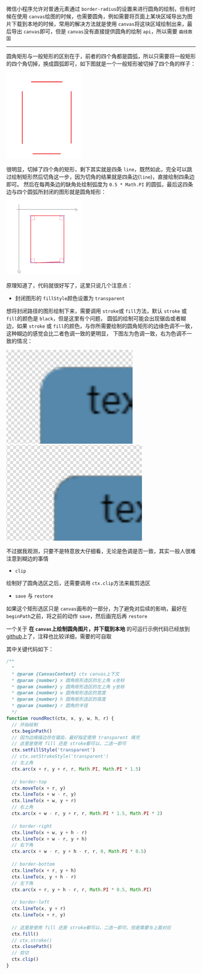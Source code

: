 微信小程序允许对普通元素通过 `border-radius`的设置来进行圆角的绘制，但有时候在使用 `canvas`绘图的时候，也需要圆角，例如需要将页面上某块区域导出为图片下载到本地的时候，常用的解决方法就是使用 `canvas`将这块区域绘制出来，最后导出 `canvas`即可，但是 `canvas`没有直接提供圆角的绘制 `api`，所以需要 `曲线救国`

---

圆角矩形与一般矩形的区别在于，前者的四个角都是圆弧，所以只需要将一般矩形的四个角切掉，换成圆弧即可，如下图就是一个一般矩形被切掉了四个角的样子：

![img](img/2.png)

很明显，切掉了四个角的矩形，剩下其实就是四条 `line`，既然如此，完全可以跳过绘制矩形然后切角这一步，因为切角的结果就是四条边(`line`)，直接绘制四条边即可。
然后在每两条边的缺角处绘制弧度为 `0.5 * Math.PI` 的圆弧，最后这四条边与四个圆弧所封闭的图形就是圆角矩形：

![img](img/1.png)

原理知道了，代码就很好写了，这里只说几个注意点：

- 封闭图形的 `fillStyle`颜色设置为 `transparent`

想将封闭路径的图形绘制下来，需要调用 `stroke`或 `fill`方法，默认 `stroke` 或 `fill`的颜色是 `black`，但是这里有个问题，
圆弧的绘制可能会出现锯齿或者糊边，如果 `stroke` 或 `fill`的颜色，与你所需要绘制的圆角矩形的边缘色调不一致，这种糊边的感觉会比二者色调一致的更明显，
下图左为色调一致，右为色调不一致的情况：

![img](img/3.png) ![img](img/4.png)

不过据我观测，只要不是特意放大仔细看，无论是色调是否一致，其实一般人很难注意到糊边的事情

- `clip`

绘制好了圆角选区之后，还需要调用 `ctx.clip`方法来裁剪选区

- `save` 与 `restore`

如果这个矩形选区只是 `canvas`画布的一部分，为了避免对后续的影响，最好在 `beginPath`之前，将之前的动作 `save`，然后画完后再 `restore`

一个关于 **在 `canvas`上绘制圆角图片，并下载到本地** 的可运行示例代码已经放到 [github](https://github.com/accforgit/blog-data/tree/master/%E5%B0%8F%E7%A8%8B%E5%BA%8Fcanvas%E7%BB%98%E5%88%B6%E5%9C%86%E8%A7%92%E7%9F%A9%E5%BD%A2/project)上了，注释也比较详细，需要的可自取

其中关键代码如下：

```js
/**
  * 
  * @param {CanvasContext} ctx canvas上下文
  * @param {number} x 圆角矩形选区的左上角 x坐标
  * @param {number} y 圆角矩形选区的左上角 y坐标
  * @param {number} w 圆角矩形选区的宽度
  * @param {number} h 圆角矩形选区的高度
  * @param {number} r 圆角的半径
  */
function roundRect(ctx, x, y, w, h, r) {
  // 开始绘制
  ctx.beginPath()
  // 因为边缘描边存在锯齿，最好指定使用 transparent 填充
  // 这里是使用 fill 还是 stroke都可以，二选一即可
  ctx.setFillStyle('transparent')
  // ctx.setStrokeStyle('transparent')
  // 左上角
  ctx.arc(x + r, y + r, r, Math.PI, Math.PI * 1.5)

  // border-top
  ctx.moveTo(x + r, y)
  ctx.lineTo(x + w - r, y)
  ctx.lineTo(x + w, y + r)
  // 右上角
  ctx.arc(x + w - r, y + r, r, Math.PI * 1.5, Math.PI * 2)

  // border-right
  ctx.lineTo(x + w, y + h - r)
  ctx.lineTo(x + w - r, y + h)
  // 右下角
  ctx.arc(x + w - r, y + h - r, r, 0, Math.PI * 0.5)

  // border-bottom
  ctx.lineTo(x + r, y + h)
  ctx.lineTo(x, y + h - r)
  // 左下角
  ctx.arc(x + r, y + h - r, r, Math.PI * 0.5, Math.PI)

  // border-left
  ctx.lineTo(x, y + r)
  ctx.lineTo(x + r, y)

  // 这里是使用 fill 还是 stroke都可以，二选一即可，但是需要与上面对应
  ctx.fill()
  // ctx.stroke()
  ctx.closePath()
  // 剪切
  ctx.clip()
}
```

